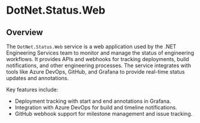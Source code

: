 # DotNet.Status.Web

## Overview

The `DotNet.Status.Web` service is a web application used by the .NET Engineering Services team to monitor and manage the status of engineering workflows. It provides APIs and webhooks for tracking deployments, build notifications, and other engineering processes. The service integrates with tools like Azure DevOps, GitHub, and Grafana to provide real-time status updates and annotations.

Key features include:
- Deployment tracking with start and end annotations in Grafana.
- Integration with Azure DevOps for build and timeline notifications.
- GitHub webhook support for milestone management and issue tracking.

